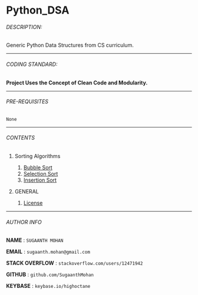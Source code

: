 
# Python_DSA

###### DESCRIPTION:
Generic Python Data Structures from CS curriculum.
****

###### CODING STANDARD:
**Project Uses the Concept of Clean Code and Modularity.**
****

###### PRE-REQUISITES
`None` 
****

###### CONTENTS

1. Sorting Algorithms
    1. [Bubble Sort](https://github.com/SugaanthMohan/Python_DSA/blob/main/Sorting_Algorithms/Bubble_Sort.py)
    1. [Selection Sort](https://github.com/SugaanthMohan/Python_DSA/blob/main/Sorting_Algorithms/Selection_Sort.py)
    1. [Insertion Sort](https://github.com/SugaanthMohan/Python_DSA/blob/main/Sorting_Algorithms/Insertion_Sort.py)

1. GENERAL

    1. [License](https://github.com/SugaanthMohan/Python_DSA/blob/main/LICENSE)
****

###### AUTHOR INFO
**NAME**  : `SUGAANTH MOHAN`

**EMAIL** : `sugaanth.mohan@gmail.com`

**STACK OVERFLOW** : `stackoverflow.com/users/12471942`

**GITHUB** : `github.com/SugaanthMohan`

**KEYBASE** : `keybase.io/highoctane`
